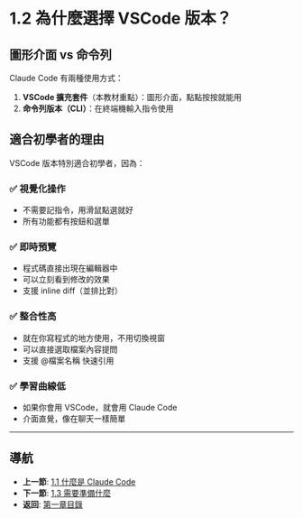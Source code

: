 # 1.2 為什麼選擇 VSCode 版本？

## 圖形介面 vs 命令列

Claude Code 有兩種使用方式：
1. **VSCode 擴充套件**（本教材重點）：圖形介面，點點按按就能用
2. **命令列版本（CLI）**：在終端機輸入指令使用

## 適合初學者的理由

VSCode 版本特別適合初學者，因為：

### ✅ 視覺化操作
- 不需要記指令，用滑鼠點選就好
- 所有功能都有按鈕和選單

### ✅ 即時預覽
- 程式碼直接出現在編輯器中
- 可以立刻看到修改的效果
- 支援 inline diff（並排比對）

### ✅ 整合性高
- 就在你寫程式的地方使用，不用切換視窗
- 可以直接選取檔案內容提問
- 支援 @檔案名稱 快速引用

### ✅ 學習曲線低
- 如果你會用 VSCode，就會用 Claude Code
- 介面直覺，像在聊天一樣簡單

---

## 導航

- **上一節**: [1.1 什麼是 Claude Code](./1.1-what-is-claude-code.md)
- **下一節**: [1.3 需要準備什麼](./1.3-prerequisites.md)
- **返回**: [第一章目錄](./README.md)
